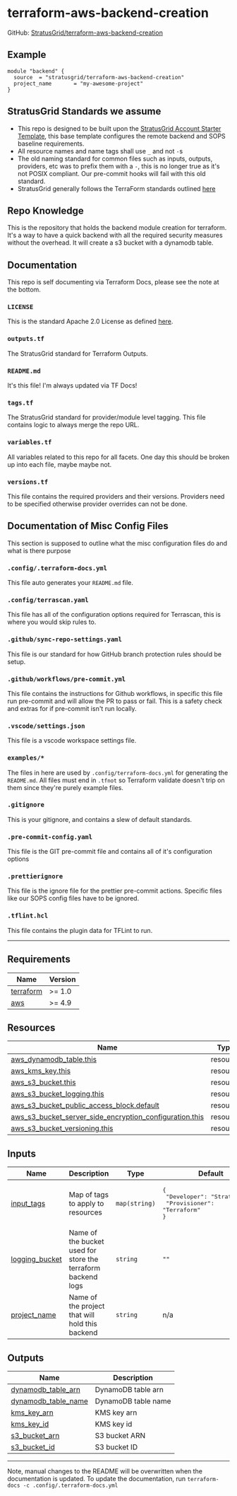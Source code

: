 <!-- BEGIN_TF_DOCS -->
# terraform-aws-backend-creation

GitHub: [StratusGrid/terraform-aws-backend-creation](https://github.com/StratusGrid/terraform-aws-backend-creation)

## Example

```hcl
module "backend" {
  source  = "stratusgrid/terraform-aws-backend-creation"
  project_name       = "my-awesome-project"
}
```

## StratusGrid Standards we assume
- This repo is designed to be built upon the [StratusGrid Account Starter Template](https://github.com/StratusGrid/terraform-account-starter), this base template configures the remote backend and SOPS baseline requirements.
- All resource names and name tags shall use `_` and not `-`s
- The old naming standard for common files such as inputs, outputs, providers, etc was to prefix them with a `-`, this is no longer true as it's not POSIX compliant. Our pre-commit hooks will fail with this old standard.
- StratusGrid generally follows the TerraForm standards outlined [here](https://www.terraform-best-practices.com/naming)

## Repo Knowledge

This is the repository that holds the backend module creation for terraform. It's a way to have a quick backend with all the required security measures without the overhead.
It will create a s3 bucket with a dynamodb table.

## Documentation

This repo is self documenting via Terraform Docs, please see the note at the bottom.

### `LICENSE`
This is the standard Apache 2.0 License as defined [here](https://stratusgrid.atlassian.net/wiki/spaces/TK/pages/2121728017/StratusGrid+Terraform+Module+Requirements).

### `outputs.tf`
The StratusGrid standard for Terraform Outputs.

### `README.md`
It's this file! I'm always updated via TF Docs!

### `tags.tf`
The StratusGrid standard for provider/module level tagging. This file contains logic to always merge the repo URL.

### `variables.tf`
All variables related to this repo for all facets.
One day this should be broken up into each file, maybe maybe not.

### `versions.tf`
This file contains the required providers and their versions. Providers need to be specified otherwise provider overrides can not be done.

## Documentation of Misc Config Files

This section is supposed to outline what the misc configuration files do and what is there purpose

### `.config/.terraform-docs.yml`
This file auto generates your `README.md` file.

### `.config/terrascan.yaml`
This file has all of the configuration options required for Terrascan, this is where you would skip rules to.

### `.github/sync-repo-settings.yaml`
This file is our standard for how GitHub branch protection rules should be setup.

### `.github/workflows/pre-commit.yml`
This file contains the instructions for Github workflows, in specific this file run pre-commit and will allow the PR to pass or fail. This is a safety check and extras for if pre-commit isn't run locally.

### `.vscode/settings.json`
This file is a vscode workspace settings file.

### `examples/*`
The files in here are used by `.config/terraform-docs.yml` for generating the `README.md`. All files must end in `.tfnot` so Terraform validate doesn't trip on them since they're purely example files.

### `.gitignore`
This is your gitignore, and contains a slew of default standards.

### `.pre-commit-config.yaml`
This file is the GIT pre-commit file and contains all of it's configuration options

### `.prettierignore`
This file is the ignore file for the prettier pre-commit actions. Specific files like our SOPS config files have to be ignored.

### `.tflint.hcl`
This file contains the plugin data for TFLint to run.

---

## Requirements

| Name | Version |
|------|---------|
| <a name="requirement_terraform"></a> [terraform](#requirement\_terraform) | >= 1.0 |
| <a name="requirement_aws"></a> [aws](#requirement\_aws) | >= 4.9 |

## Resources

| Name | Type |
|------|------|
| [aws_dynamodb_table.this](https://registry.terraform.io/providers/hashicorp/aws/latest/docs/resources/dynamodb_table) | resource |
| [aws_kms_key.this](https://registry.terraform.io/providers/hashicorp/aws/latest/docs/resources/kms_key) | resource |
| [aws_s3_bucket.this](https://registry.terraform.io/providers/hashicorp/aws/latest/docs/resources/s3_bucket) | resource |
| [aws_s3_bucket_logging.this](https://registry.terraform.io/providers/hashicorp/aws/latest/docs/resources/s3_bucket_logging) | resource |
| [aws_s3_bucket_public_access_block.default](https://registry.terraform.io/providers/hashicorp/aws/latest/docs/resources/s3_bucket_public_access_block) | resource |
| [aws_s3_bucket_server_side_encryption_configuration.this](https://registry.terraform.io/providers/hashicorp/aws/latest/docs/resources/s3_bucket_server_side_encryption_configuration) | resource |
| [aws_s3_bucket_versioning.this](https://registry.terraform.io/providers/hashicorp/aws/latest/docs/resources/s3_bucket_versioning) | resource |

## Inputs

| Name | Description | Type | Default | Required |
|------|-------------|------|---------|:--------:|
| <a name="input_input_tags"></a> [input\_tags](#input\_input\_tags) | Map of tags to apply to resources | `map(string)` | <pre>{<br>  "Developer": "StratusGrid",<br>  "Provisioner": "Terraform"<br>}</pre> | no |
| <a name="input_logging_bucket"></a> [logging\_bucket](#input\_logging\_bucket) | Name of the bucket used for store the terraform backend logs | `string` | `""` | no |
| <a name="input_project_name"></a> [project\_name](#input\_project\_name) | Name of the project that will hold this backend | `string` | n/a | yes |

## Outputs

| Name | Description |
|------|-------------|
| <a name="output_dynamodb_table_arn"></a> [dynamodb\_table\_arn](#output\_dynamodb\_table\_arn) | DynamoDB table arn |
| <a name="output_dynamodb_table_name"></a> [dynamodb\_table\_name](#output\_dynamodb\_table\_name) | DynamoDB table name |
| <a name="output_kms_key_arn"></a> [kms\_key\_arn](#output\_kms\_key\_arn) | KMS key arn |
| <a name="output_kms_key_id"></a> [kms\_key\_id](#output\_kms\_key\_id) | KMS key id |
| <a name="output_s3_bucket_arn"></a> [s3\_bucket\_arn](#output\_s3\_bucket\_arn) | S3 bucket ARN |
| <a name="output_s3_bucket_id"></a> [s3\_bucket\_id](#output\_s3\_bucket\_id) | S3 bucket ID |

---

Note, manual changes to the README will be overwritten when the documentation is updated. To update the documentation, run `terraform-docs -c .config/.terraform-docs.yml`
<!-- END_TF_DOCS -->